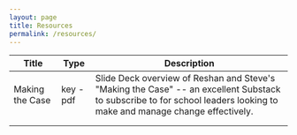 ```yaml
---
layout: page
title: Resources
permalink: /resources/
---
```


| Title | Type | Description |
|-------|------|-------------|
|Making the Case|key - pdf|Slide Deck overview of Reshan and Steve's "Making the Case" -- an excellent Substack to subscribe to for school leaders looking to make and manage change effectively.|
|       |      |             |
|       |      |             |